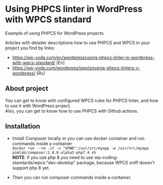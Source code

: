 # Using PHPCS linter in WordPress with WPCS standard
Example of using PHPCS for WordPress projects.

Articles with detailer descriptions how to use PHPCS and WPCS in your project you find by links:
- https://wp-yoda.com/en/wordpress/using-phpcs-linter-in-wordpress-with-wpcs-standard/ [En]
- https://wp-yoda.com/wordpress/ispolzovanie-phpcs-lintera-v-wordpress/ [Ru]


## About project
You can get to know with configured WPCS rules for PHPCS linter, and how to use it with WordPress project.  
Also, you can get to know how to use PHPCS with Github actions.

## Installation
- Install Composer locally or you can use docker container and run commands inside a container   
`docker run --rm -it -v "$PWD":/usr/src/myapp -w /usr/src/myapp pimlab/composer:2.0.0-alpha3-php7.4 sh`  
**NOTE**: if you use php 8 you need to use wp-coding-standards/wpcs:"dev-develop" package, because WPCS sniff doesn't support php 8 yet.

- Then you can run composer commands inside a container.
